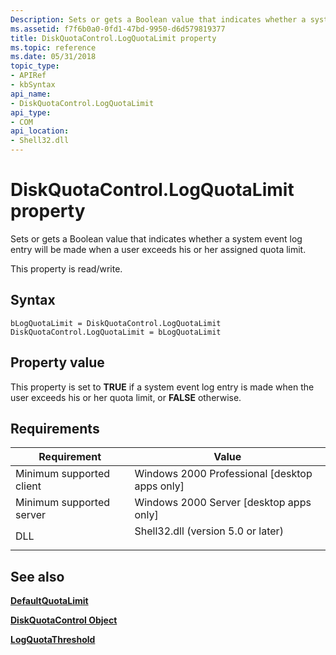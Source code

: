 ```yaml
---
Description: Sets or gets a Boolean value that indicates whether a system event log entry will be made when a user exceeds his or her assigned quota limit.
ms.assetid: f7f6b0a0-0fd1-47bd-9950-d6d579819377
title: DiskQuotaControl.LogQuotaLimit property
ms.topic: reference
ms.date: 05/31/2018
topic_type: 
- APIRef
- kbSyntax
api_name: 
- DiskQuotaControl.LogQuotaLimit
api_type: 
- COM
api_location: 
- Shell32.dll
---
```


# DiskQuotaControl.LogQuotaLimit property

Sets or gets a Boolean value that indicates whether a system event log entry will be made when a user exceeds his or her assigned quota limit.

This property is read/write.

## Syntax


```JScript
bLogQuotaLimit = DiskQuotaControl.LogQuotaLimit
DiskQuotaControl.LogQuotaLimit = bLogQuotaLimit
```



## Property value

This property is set to **TRUE** if a system event log entry is made when the user exceeds his or her quota limit, or **FALSE** otherwise.

## Requirements



| Requirement | Value |
|-------------------------------------|---------------------------------------------------------------------------------------------------------------|
| Minimum supported client<br/> | Windows 2000 Professional \[desktop apps only\]<br/>                                                    |
| Minimum supported server<br/> | Windows 2000 Server \[desktop apps only\]<br/>                                                          |
| DLL<br/>                      | <dl> <dt>Shell32.dll (version 5.0 or later)</dt> </dl> |



## See also

<dl> <dt>

[**DefaultQuotaLimit**](diskquotacontrol-defaultquotalimit.md)
</dt> <dt>

[**DiskQuotaControl Object**](diskquotacontrol-object.md)
</dt> <dt>

[**LogQuotaThreshold**](diskquotacontrol-logquotathreshold.md)
</dt> </dl>

 

 




